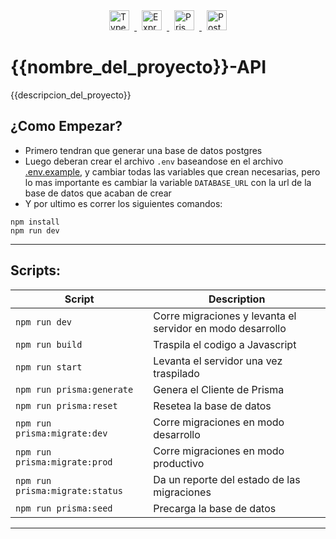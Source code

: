 <div style="display: flex; justify-content: center; align-items: center;">
  <a href="https://www.typescriptlang.org/" target="blank">
    <img src="https://upload.wikimedia.org/wikipedia/commons/thumb/4/4c/Typescript_logo_2020.svg/1024px-Typescript_logo_2020.svg.png" height="32" alt="TypeScript Logo" style="margin: 0 8px;">
    <img src="https://expressjs.com/images/favicon.png" height="32" alt="Express Logo" style="margin: 0 8px;">
    <img src="https://www.prisma.io/images/favicon-32x32.png" height="32" alt="Prisma Logo" style="margin: 0 8px;">
    <img src="https://www.postgresql.org/favicon.ico" height="32" alt="Postgres Logo" style="margin: 0 8px;">
  </a>
</div>

# {{nombre_del_proyecto}}-API

{{descripcion_del_proyecto}}

## ¿Como Empezar?

- Primero tendran que generar una base de datos postgres
- Luego deberan crear el archivo `.env` baseandose en el archivo [.env.example](./.env.example), y cambiar todas las variables que crean necesarias, pero lo mas importante es cambiar la variable `DATABASE_URL` con la url de la base de datos que acaban de crear
- Y por ultimo es correr los siguientes comandos:

```shell
npm install
npm run dev
```

---

## Scripts:

| Script                          | Description                                                |
| ------------------------------- | ---------------------------------------------------------- |
| `npm run dev`                   | Corre migraciones y levanta el servidor en modo desarrollo |
| `npm run build`                 | Traspila el codigo a Javascript                            |
| `npm run start`                 | Levanta el servidor una vez traspilado                     |
| `npm run prisma:generate`       | Genera el Cliente de Prisma                                |
| `npm run prisma:reset`          | Resetea la base de datos                                   |
| `npm run prisma:migrate:dev`    | Corre migraciones en modo desarrollo                       |
| `npm run prisma:migrate:prod`   | Corre migraciones en modo productivo                       |
| `npm run prisma:migrate:status` | Da un reporte del estado de las migraciones                |
| `npm run prisma:seed`           | Precarga la base de datos                                  |

---

